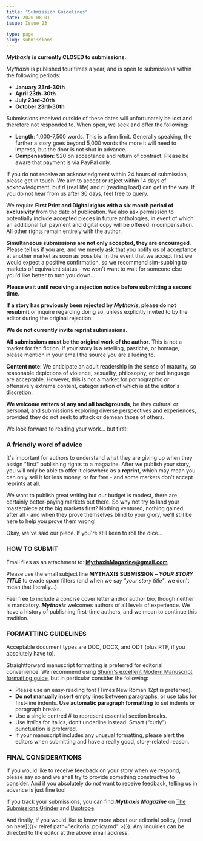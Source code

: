 ```yaml
---
title: "Submission Guidelines"
date: 2020-08-01
issue: Issue 23

type: page
slug: submissions
---
```


***Mythaxis* is currently CLOSED to submissions.**

*Mythaxis* is published four times a year, and is open to submissions within the following periods:

- **January 23rd-30th**
- **April 23th-30th**
- **July 23rd-30th**
- **October 23rd-30th**

Submissions received outside of these dates will unfortunately be lost and therefore not responded to. When open, we seek and offer the following:

- **Length**: 1,000-7,500 words. This is a firm limit. Generally speaking, the further a story goes beyond 5,000 words the more it will need to impress, but the door is not shut in advance.
- **Compensation**: $20 on acceptance and return of contract. Please be aware that payment is via PayPal only.

If you do not receive an acknowledgment within 24 hours of submission, please get in touch. We aim to accept or reject within 14 days of acknowledgment, but rl (real life) and rl (reading load) can get in the way. If you do not hear from us after 30 days, feel free to query.

We require **First Print and Digital rights with a six month period of exclusivity** from the date of publication. We also ask permission to potentially include accepted pieces in future anthologies, in event of which an additional full payment and digital copy will be offered in compensation. All other rights remain entirely with the author.

**Simultaneous submissions are not only accepted, they are encouraged**. Please tell us if you are, and we merely ask that you notify us of acceptance at another market as soon as possible. In the event that we accept first we would expect a positive confirmation, so we recommend sim-subbing to markets of equivalent status - we won't want to wait for someone else you'd like better to turn you down...

**Please wait until receiving a rejection notice before submitting a second time**.

**If a story has previously been rejected by *Mythaxis*, please do not resubmit** or inquire regarding doing so, unless explicitly invited to by the editor during the original rejection.

**We do not currently invite reprint submissions**. 

**All submissions must be the original work of the author**. This is not a market for fan fiction. If your story is a retelling, pastiche, or homage, please mention in your email the source you are alluding to.

**Content note**: We anticipate an adult readership in the sense of maturity, so reasonable depictions of violence, sexuality, philosophy, or bad language are acceptable. However, this is not a market for pornographic or offensively extreme content, categorisation of which is at the editor's discretion.

**We welcome writers of any and all backgrounds**, be they cultural or personal, and submissions exploring diverse perspectives and experiences, provided they do not seek to attack or demean those of others.

We look forward to reading your work... but first:

 

### A friendly word of advice

It's important for authors to understand what they are giving up when they assign "first" publishing rights to a magazine. After we publish your story, you will only be able to offer it elsewhere as a **reprint**, which may mean you can only sell it for less money, or for free - and some markets don't accept reprints at all.

We want to publish great writing but our budget is modest, there are certainly better-paying markets out there. So why not try to land your masterpiece at the big markets first? Nothing ventured, nothing gained, after all - and when they prove themselves blind to your glory, we'll still be here to help you prove them wrong!

Okay, we've said our piece. If you're still keen to roll the dice...

 

### HOW TO SUBMIT

Email files as an attachment to: **MythaxisMagazine@gmail.com**

Please use the email subject line **MYTHAXIS SUBMISSION – *YOUR STORY TITLE*** to evade spam filters (and when we say *"your story title"*, we don't mean that literally...).

Feel free to include a concise cover letter and/or author bio, though neither is mandatory. ***Mythaxis*** welcomes authors of all levels of experience. We have a history of publishing first-time authors, and we mean to continue this tradition.

 

### FORMATTING GUIDELINES

Acceptable document types are DOC, DOCX, and ODT (plus RTF, if you absolutely have to).

Straightforward manuscript formatting is preferred for editorial convenience. We recommend using [Shunn's excellent Modern Manuscript formatting guide](https://www.shunn.net/format/story/), but in particular consider the following:

- Please use an easy-reading font (Times New Roman 12pt is preferred).
- **Do not manually insert** empty lines between paragraphs, or use tabs for first-line indents. **Use automatic paragraph formatting** to set indents or paragraph breaks.
- Use a single centred # to represent essential section breaks.
- Use *italics* for italics, don’t underline instead. Smart (“curly”) punctuation is preferred.
- If your manuscript includes any unusual formatting, please alert the editors when submitting and have a really good, story-related reason.

 

### FINAL CONSIDERATIONS

If you would like to receive feedback on your story when we respond, please say so and we shall try to provide something constructive to consider. And if you absolutely do *not* want to receive feedback, telling us in advance is just fine too!

If you track your submissions, you can find ***Mythaxis Magazine*** on [The Submissions Grinder](https://thegrinder.diabolicalplots.com/Market?id=10939#) and [Duotrope](https://duotrope.com/listing/10263/mythaxis-magazine).

And finally, if you would like to know more about our editorial policy, [read on here]({{< relref path="editorial policy.md" >}}). Any inquiries can be directed to the editor at the above email address.
